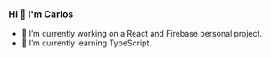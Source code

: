 ### Hi 👋 I'm Carlos

- 🔭 I’m currently working on a React and Firebase personal project.
- 🌱 I’m currently learning TypeScript.


